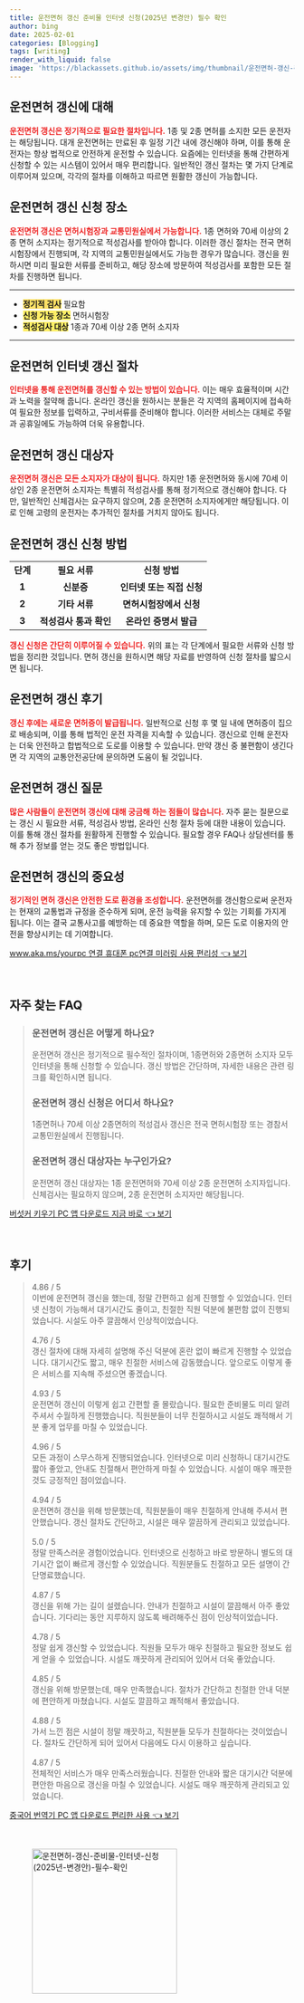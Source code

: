 ```yaml
---
title: 운전면허 갱신 준비물 인터넷 신청(2025년 변경안) 필수 확인
author: bing
date: 2025-02-01
categories: [Blogging]
tags: [writing]
render_with_liquid: false
image: 'https://blackassets.github.io/assets/img/thumbnail/운전면허-갱신-준비물-인터넷-신청(2025년-변경안)-필수-확인.webp'
---
```



<h2 id='운전면허_갱신에_대해'>운전면허 갱신에 대해</h2>

<p><b><span style="color: #ee2323;">운전면허 갱신은 정기적으로 필요한 절차입니다.</span></b> 1종 및 2종 면허를 소지한 모든 운전자는 해당됩니다. 대개 운전면허는 만료된 후 일정 기간 내에 갱신해야 하며, 이를 통해 운전자는 항상 법적으로 안전하게 운전할 수 있습니다. 요즘에는 인터넷을 통해 간편하게 신청할 수 있는 시스템이 있어서 매우 편리합니다. 일반적인 갱신 절차는 몇 가지 단계로 이루어져 있으며, 각각의 절차를 이해하고 따르면 원활한 갱신이 가능합니다.</p>

<h2 id='운전면허_갱신_신청_장소'>운전면허 갱신 신청 장소</h2>

<p><b><span style="color: #ee2323;">운전면허 갱신은 면허시험장과 교통민원실에서 가능합니다.</span></b> 1종 면허와 70세 이상의 2종 면허 소지자는 정기적으로 적성검사를 받아야 합니다. 이러한 갱신 절차는 전국 면허시험장에서 진행되며, 각 지역의 교통민원실에서도 가능한 경우가 많습니다. 갱신을 원하시면 미리 필요한 서류를 준비하고, 해당 장소에 방문하여 적성검사를 포함한 모든 절차를 진행하면 됩니다.</p>

<hr />

<ul>
    <li><b><span style="background-color: #ffe066;">정기적 검사</span></b> 필요함</li>
    <li><b><span style="background-color: #ffee66;">신청 가능 장소</span></b> 면허시험장</li>
    <li><b><span style="background-color: #ffee66;">적성검사 대상</span></b> 1종과 70세 이상 2종 면허 소지자</li>
</ul>

<hr />

<h2 id='운전면허_인터넷_갱신_절차'>운전면허 인터넷 갱신 절차</h2>

<p><b><span style="color: #ee2323;">인터넷을 통해 운전면허를 갱신할 수 있는 방법이 있습니다.</span></b> 이는 매우 효율적이며 시간과 노력을 절약해 줍니다. 온라인 갱신을 원하시는 분들은 각 지역의 홈페이지에 접속하여 필요한 정보를 입력하고, 구비서류를 준비해야 합니다. 이러한 서비스는 대체로 주말과 공휴일에도 가능하여 더욱 유용합니다.</p>

<h2 id='운전면허_갱신_대상자'>운전면허 갱신 대상자</h2>

<p><b><span style="color: #ee2323;">운전면허 갱신은 모든 소지자가 대상이 됩니다.</span></b> 하지만 1종 운전면허와 동시에 70세 이상인 2종 운전면허 소지자는 특별히 적성검사를 통해 정기적으로 갱신해야 합니다. 다만, 일반적인 신체검사는 요구하지 않으며, 2종 운전면허 소지자에게만 해당됩니다. 이로 인해 고령의 운전자는 추가적인 절차를 거치지 않아도 됩니다.</p>

<h2 id='운전면허_갱신_신청_방법'>운전면허 갱신 신청 방법</h2>

<table>
    <tr>
        <td style="text-align: center; height: 17px;"><b>단계</b></td>
        <td style="text-align: center; height: 17px;"><b>필요 서류</b></td>
        <td style="text-align: center; height: 17px;"><b>신청 방법</b></td>
    </tr>
    <tr>
        <td style="text-align: center; height: 17px;"><b>1</b></td>
        <td style="text-align: center; height: 17px;"><b>신분증</b></td>
        <td style="text-align: center; height: 17px;"><b>인터넷 또는 직접 신청</b></td>
    </tr>
    <tr>
        <td style="text-align: center; height: 17px;"><b>2</b></td>
        <td style="text-align: center; height: 17px;"><b>기타 서류</b></td>
        <td style="text-align: center; height: 17px;"><b>면허시험장에서 신청</b></td>
    </tr>
    <tr>
        <td style="text-align: center; height: 17px;"><b>3</b></td>
        <td style="text-align: center; height: 17px;"><b>적성검사 통과 확인</b></td>
        <td style="text-align: center; height: 17px;"><b>온라인 증명서 발급</b></td>
    </tr>
</table>

<p><b><span style="color: #ee2323;">갱신 신청은 간단히 이루어질 수 있습니다.</span></b> 위의 표는 각 단계에서 필요한 서류와 신청 방법을 정리한 것입니다. 면허 갱신을 원하시면 해당 자료를 반영하여 신청 절차를 밟으시면 됩니다.</p>

<h2 id='운전면허_갱신_후기'>운전면허 갱신 후기</h2>

<p><b><span style="color: #ee2323;">갱신 후에는 새로운 면허증이 발급됩니다.</span></b> 일반적으로 신청 후 몇 일 내에 면허증이 집으로 배송되며, 이를 통해 법적인 운전 자격을 지속할 수 있습니다. 갱신으로 인해 운전자는 더욱 안전하고 합법적으로 도로를 이용할 수 있습니다. 만약 갱신 중 불편함이 생긴다면 각 지역의 교통안전공단에 문의하면 도움이 될 것입니다.</p>

<h2 id='운전면허_갱신_질문'>운전면허 갱신 질문</h2>

<p><b><span style="color: #ee2323;">많은 사람들이 운전면허 갱신에 대해 궁금해 하는 점들이 많습니다.</span></b> 자주 묻는 질문으로는 갱신 시 필요한 서류, 적성검사 방법, 온라인 신청 절차 등에 대한 내용이 있습니다. 이를 통해 갱신 절차를 원활하게 진행할 수 있습니다. 필요할 경우 FAQ나 상담센터를 통해 추가 정보를 얻는 것도 좋은 방법입니다.</p>

<h2 id='운전면허_갱신_중요성'>운전면허 갱신의 중요성</h2>

<p><b><span style="color: #ee2323;">정기적인 면허 갱신은 안전한 도로 환경을 조성합니다.</span></b> 운전면허를 갱신함으로써 운전자는 현재의 교통법과 규정을 준수하게 되며, 운전 능력을 유지할 수 있는 기회를 가지게 됩니다. 이는 결국 교통사고를 예방하는 데 중요한 역할을 하며, 모든 도로 이용자의 안전을 향상시키는 데 기여합니다.</p>


<p><a class="click-button" title="www.aka.ms/yourpc 연결 휴대폰 pc연결 미러링 사용 편리성" href="https://blackassets.github.io/posts/www.aka.msyourpc-%EC%97%B0%EA%B2%B0-%ED%9C%B4%EB%8C%80%ED%8F%B0-pc%EC%97%B0%EA%B2%B0-%EB%AF%B8%EB%9F%AC%EB%A7%81-%EC%82%AC%EC%9A%A9-%ED%8E%B8%EB%A6%AC%EC%84%B1/" rel="dofollow">www.aka.ms/yourpc 연결 휴대폰 pc연결 미러링 사용 편리성 👈 보기</a></p><br>
<h2 id='자주_찾는_FAQ'>자주 찾는 FAQ</h2>
<div itemscope="" itemtype="https://schema.org/FAQPage"> 
<blockquote> 
<div itemscope="" itemprop="mainEntity" itemtype="https://schema.org/Question"> 
<h3 itemprop="name">운전면허 갱신은 어떻게 하나요?</h3> 
<div itemscope="" itemprop="acceptedAnswer" itemtype="https://schema.org/Answer"> 
<span itemprop="text"> 
<p>운전면허 갱신은 정기적으로 필수적인 절차이며, 1종면허와 2종면허 소지자 모두 인터넷을 통해 신청할 수 있습니다. 갱신 방법은 간단하며, 자세한 내용은 관련 링크를 확인하시면 됩니다.</p> 
</span> 
</div> 
</div> 

<div itemscope="" itemprop="mainEntity" itemtype="https://schema.org/Question"> 
<h3 itemprop="name">운전면허 갱신 신청은 어디서 하나요?</h3> 
<div itemscope="" itemprop="acceptedAnswer" itemtype="https://schema.org/Answer"> 
<span itemprop="text"> 
<p>1종면허나 70세 이상 2종면허의 적성검사 갱신은 전국 면허시험장 또는 경참서 교통민원실에서 진행됩니다.</p> 
</span> 
</div> 
</div> 

<div itemscope="" itemprop="mainEntity" itemtype="https://schema.org/Question"> 
<h3 itemprop="name">운전면허 갱신 대상자는 누구인가요?</h3> 
<div itemscope="" itemprop="acceptedAnswer" itemtype="https://schema.org/Answer"> 
<span itemprop="text"> 
<p>운전면허 갱신 대상자는 1종 운전면허와 70세 이상 2종 운전면허 소지자입니다. 신체검사는 필요하지 않으며, 2종 운전면허 소지자만 해당됩니다.</p> 
</span> 
</div> 
</div> 

</blockquote> 
</div>
<p><a class="click-button" title="버섯커 키우기 PC 앱 다운로드 지금 바로" href="https://blackassets.github.io/posts/%EB%B2%84%EC%84%AF%EC%BB%A4-%ED%82%A4%EC%9A%B0%EA%B8%B0-PC-%EC%95%B1-%EB%8B%A4%EC%9A%B4%EB%A1%9C%EB%93%9C-%EC%A7%80%EA%B8%88-%EB%B0%94%EB%A1%9C/" rel="dofollow">버섯커 키우기 PC 앱 다운로드 지금 바로 👈 보기</a></p><br>
<h2 id='후기'>후기</h2>
<div itemscope itemtype="https://schema.org/Product">
  <blockquote>
  <div itemprop="review" itemscope itemtype="https://schema.org/Review">
      <div itemprop="reviewRating" itemscope itemtype="https://schema.org/Rating"> <span itemprop="ratingValue">4.86</span> / <span itemprop="bestRating">5</span> </div>
      <span itemprop="reviewBody">이번에 운전면허 갱신을 했는데, 정말 간편하고 쉽게 진행할 수 있었습니다. 인터넷 신청이 가능해서 대기시간도 줄이고, 친절한 직원 덕분에 불편함 없이 진행되었습니다. 시설도 아주 깔끔해서 인상적이었습니다.</span>
  </div>
  <br>
  <div itemprop="review" itemscope itemtype="https://schema.org/Review">
      <div itemprop="reviewRating" itemscope itemtype="https://schema.org/Rating"> <span itemprop="ratingValue">4.76</span> / <span itemprop="bestRating">5</span> </div>
      <span itemprop="reviewBody">갱신 절차에 대해 자세히 설명해 주신 덕분에 혼란 없이 빠르게 진행할 수 있었습니다. 대기시간도 짧고, 매우 친절한 서비스에 감동했습니다. 앞으로도 이렇게 좋은 서비스를 지속해 주셨으면 좋겠습니다.</span>
  </div>
  <br>
  <div itemprop="review" itemscope itemtype="https://schema.org/Review">
      <div itemprop="reviewRating" itemscope itemtype="https://schema.org/Rating"> <span itemprop="ratingValue">4.93</span> / <span itemprop="bestRating">5</span> </div>
      <span itemprop="reviewBody">운전면허 갱신이 이렇게 쉽고 간편할 줄 몰랐습니다. 필요한 준비물도 미리 알려주셔서 수월하게 진행했습니다. 직원분들이 너무 친절하시고 시설도 쾌적해서 기분 좋게 업무를 마칠 수 있었습니다.</span>
  </div>
  <br>
  <div itemprop="review" itemscope itemtype="https://schema.org/Review">
      <div itemprop="reviewRating" itemscope itemtype="https://schema.org/Rating"> <span itemprop="ratingValue">4.96</span> / <span itemprop="bestRating">5</span> </div>
      <span itemprop="reviewBody">모든 과정이 스무스하게 진행되었습니다. 인터넷으로 미리 신청하니 대기시간도 짧아 좋았고, 안내도 친절해서 편안하게 마칠 수 있었습니다. 시설이 매우 깨끗한 것도 긍정적인 점이었습니다.</span>
  </div>
  <br>
  <div itemprop="review" itemscope itemtype="https://schema.org/Review">
      <div itemprop="reviewRating" itemscope itemtype="https://schema.org/Rating"> <span itemprop="ratingValue">4.94</span> / <span itemprop="bestRating">5</span> </div>
      <span itemprop="reviewBody">운전면허 갱신을 위해 방문했는데, 직원분들이 매우 친절하게 안내해 주셔서 편안했습니다. 갱신 절차도 간단하고, 시설은 매우 깔끔하게 관리되고 있었습니다.</span>
  </div>
  <br>
  <div itemprop="review" itemscope itemtype="https://schema.org/Review">
      <div itemprop="reviewRating" itemscope itemtype="https://schema.org/Rating"> <span itemprop="ratingValue">5.0</span> / <span itemprop="bestRating">5</span> </div>
      <span itemprop="reviewBody">정말 만족스러운 경험이었습니다. 인터넷으로 신청하고 바로 방문하니 별도의 대기시간 없이 빠르게 갱신할 수 있었습니다. 직원분들도 친절하고 모든 설명이 간단명료했습니다.</span>
  </div>
  <br>
  <div itemprop="review" itemscope itemtype="https://schema.org/Review">
      <div itemprop="reviewRating" itemscope itemtype="https://schema.org/Rating"> <span itemprop="ratingValue">4.87</span> / <span itemprop="bestRating">5</span> </div>
      <span itemprop="reviewBody">갱신을 위해 가는 길이 설렜습니다. 안내가 친절하고 시설이 깔끔해서 아주 좋았습니다. 기다리는 동안 지루하지 않도록 배려해주신 점이 인상적이었습니다.</span>
  </div>
  <br>
  <div itemprop="review" itemscope itemtype="https://schema.org/Review">
      <div itemprop="reviewRating" itemscope itemtype="https://schema.org/Rating"> <span itemprop="ratingValue">4.78</span> / <span itemprop="bestRating">5</span> </div>
      <span itemprop="reviewBody">정말 쉽게 갱신할 수 있었습니다. 직원들 모두가 매우 친절하고 필요한 정보도 쉽게 얻을 수 있었습니다. 시설도 깨끗하게 관리되어 있어서 더욱 좋았습니다.</span>
  </div>
  <br>
  <div itemprop="review" itemscope itemtype="https://schema.org/Review">
      <div itemprop="reviewRating" itemscope itemtype="https://schema.org/Rating"> <span itemprop="ratingValue">4.85</span> / <span itemprop="bestRating">5</span> </div>
      <span itemprop="reviewBody">갱신을 위해 방문했는데, 매우 만족했습니다. 절차가 간단하고 친절한 안내 덕분에 편안하게 마쳤습니다. 시설도 깔끔하고 쾌적해서 좋았습니다.</span>
  </div>
  <br>
  <div itemprop="review" itemscope itemtype="https://schema.org/Review">
      <div itemprop="reviewRating" itemscope itemtype="https://schema.org/Rating"> <span itemprop="ratingValue">4.88</span> / <span itemprop="bestRating">5</span> </div>
      <span itemprop="reviewBody">가서 느낀 점은 시설이 정말 깨끗하고, 직원분들 모두가 친절하다는 것이었습니다. 절차도 간단하게 되어 있어서 다음에도 다시 이용하고 싶습니다.</span>
  </div>
  <br>
  <div itemprop="review" itemscope itemtype="https://schema.org/Review">
      <div itemprop="reviewRating" itemscope itemtype="https://schema.org/Rating"> <span itemprop="ratingValue">4.87</span> / <span itemprop="bestRating">5</span> </div>
      <span itemprop="reviewBody">전체적인 서비스가 매우 만족스러웠습니다. 친절한 안내와 짧은 대기시간 덕분에 편안한 마음으로 갱신을 마칠 수 있었습니다. 시설도 매우 깨끗하게 관리되고 있었습니다.</span>
  </div>
  </blockquote>
</div>
<p><a class="click-button" title="중국어 번역기 PC 앱 다운로드 편리한 사용" href="https://blackassets.github.io/posts/%EC%A4%91%EA%B5%AD%EC%96%B4-%EB%B2%88%EC%97%AD%EA%B8%B0-PC-%EC%95%B1-%EB%8B%A4%EC%9A%B4%EB%A1%9C%EB%93%9C-%ED%8E%B8%EB%A6%AC%ED%95%9C-%EC%82%AC%EC%9A%A9/" rel="dofollow">중국어 번역기 PC 앱 다운로드 편리한 사용 👈 보기</a></p><br>
<figure class="image"><img src="https://blackassets.github.io/assets/img/thumbnail/운전면허-갱신-준비물-인터넷-신청(2025년-변경안)-필수-확인.webp" alt="운전면허-갱신-준비물-인터넷-신청(2025년-변경안)-필수-확인" width="256" height="256"></figure>